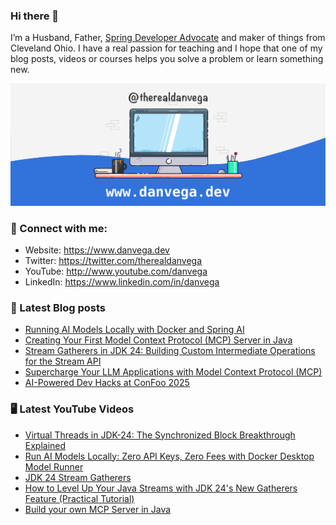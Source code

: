 ### Hi there 👋

I’m a Husband, Father, [Spring Developer Advocate](https://tanzu.vmware.com/developer/advocates/) and maker of things from Cleveland Ohio. I have a real passion for teaching and I hope that one of my blog posts, videos or courses helps you solve a problem or learn something new.

![Profile Header](./github_profile_header.png)

### 🤝 Connect with me:

- Website: https://www.danvega.dev
- Twitter: https://twitter.com/therealdanvega
- YouTube: http://www.youtube.com/danvega
- LinkedIn: https://www.linkedin.com/in/danvega

### 📝 Latest Blog posts

<!-- BLOG-POST-LIST:START -->
- [Running AI Models Locally with Docker and Spring AI](https://www.danvega.dev/blog/docker-model-runner)
- [Creating Your First Model Context Protocol (MCP) Server in Java](https://www.danvega.dev/blog/creating-your-first-mcp-server-java)
- [Stream Gatherers in JDK 24: Building Custom Intermediate Operations for the Stream API](https://www.danvega.dev/blog/stream-gatherers)
- [Supercharge Your LLM Applications with Model Context Protocol (MCP)](https://www.danvega.dev/blog/model-context-protocol-introduction)
- [AI-Powered Dev Hacks at ConFoo 2025](https://www.danvega.dev/blog/ai-powered-dev-hacks-confoo-2025)<!-- BLOG-POST-LIST:END -->

### 🖥 Latest YouTube Videos

<!-- YOUTUBE:START -->
- [Virtual Threads in JDK-24: The Synchronized Block Breakthrough Explained](https://www.youtube.com/watch?v=V4gsffMge7E)
- [Run AI Models Locally: Zero API Keys, Zero Fees with Docker Desktop Model Runner](https://www.youtube.com/watch?v=6E6JFLMHcoQ)
- [JDK 24 Stream Gatherers](https://www.youtube.com/watch?v=Uz5vDHzn59s)
- [How to Level Up Your Java Streams with JDK 24&#39;s New Gatherers Feature &lpar;Practical Tutorial&rpar;](https://www.youtube.com/watch?v=hIbCu1slooE)
- [Build your own MCP Server in Java](https://www.youtube.com/watch?v=J4d1GWcL5gA)
<!-- YOUTUBE:END -->
